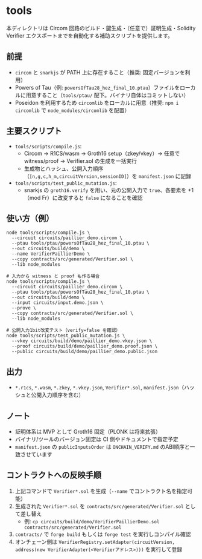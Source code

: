 # tools

本ディレクトリは Circom 回路のビルド・鍵生成・（任意で）証明生成・Solidity Verifier エクスポートまでを自動化する補助スクリプトを提供します。

## 前提
- `circom` と `snarkjs` が PATH 上に存在すること（推奨: 固定バージョンを利用）
- Powers of Tau（例: `powersOfTau28_hez_final_10.ptau`）ファイルをローカルに用意すること（`tools/ptau/` 配下。バイナリ自体はコミットしない）
- Poseidon を利用するため `circomlib` をローカルに用意（推奨: `npm i circomlib` で `node_modules/circomlib` を配置）

## 主要スクリプト
- `tools/scripts/compile.js`:
  - Circom → R1CS/wasm → Groth16 setup（zkey/vkey）→ 任意で witness/proof → Verifier.sol の生成を一括実行
  - 生成物とハッシュ、公開入力順序（`[n,g,c,h_m,circuitVersion,sessionID]`）を `manifest.json` に記録
- `tools/scripts/test_public_mutation.js`:
  - snarkjs の `groth16.verify` を用い、元の公開入力で `true`、各要素を +1（mod Fr）に改変すると `false` になることを確認

## 使い方（例）
```
node tools/scripts/compile.js \
  --circuit circuits/paillier_demo.circom \
  --ptau tools/ptau/powersOfTau28_hez_final_10.ptau \
  --out circuits/build/demo \
  --name VerifierPaillierDemo \
  --copy contracts/src/generated/Verifier.sol \
  --lib node_modules

# 入力から witness と proof も作る場合
node tools/scripts/compile.js \
  --circuit circuits/paillier_demo.circom \
  --ptau tools/ptau/powersOfTau28_hez_final_10.ptau \
  --out circuits/build/demo \
  --input circuits/input.demo.json \
  --prove \
  --copy contracts/src/generated/Verifier.sol \
  --lib node_modules

# 公開入力1bit改変テスト（verify=false を確認）
node tools/scripts/test_public_mutation.js \
  --vkey circuits/build/demo/paillier_demo.vkey.json \
  --proof circuits/build/demo/paillier_demo.proof.json \
  --public circuits/build/demo/paillier_demo.public.json
```

## 出力
- `*.r1cs`, `*.wasm`, `*.zkey`, `*.vkey.json`, `Verifier*.sol`, `manifest.json`（ハッシュと公開入力順序を含む）

## ノート
- 証明体系は MVP として Groth16 固定（PLONK は将来拡張）
- バイナリ/ツールのバージョン固定は CI 側やドキュメントで指定予定
- `manifest.json` の `publicInputsOrder` は `ONCHAIN_VERIFY.md` のABI順序と一致させています

## コントラクトへの反映手順
1. 上記コマンドで `Verifier*.sol` を生成（`--name` でコントラクト名を指定可能）
2. 生成された `Verifier*.sol` を `contracts/src/generated/Verifier.sol` として差し替え
   - 例: `cp circuits/build/demo/VerifierPaillierDemo.sol contracts/src/generated/Verifier.sol`
3. `contracts/` で `forge build` もしくは `forge test` を実行しコンパイル確認
4. オンチェーン側は `VerifierRegistry.setAdapter(circuitVersion, address(new VerifierAdapter(<Verifierアドレス>)))` を実行して登録
